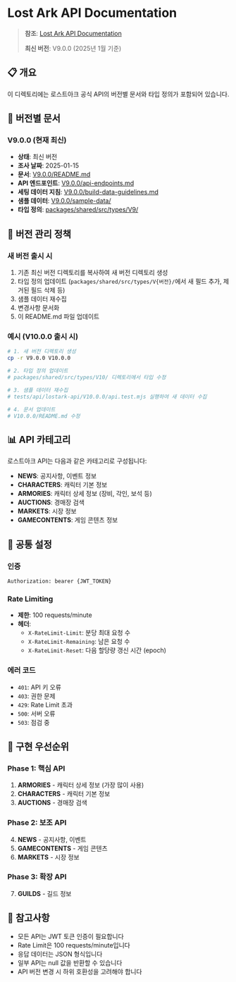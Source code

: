 # Lost Ark API Documentation

<!-- @cursor-change: 2025-01-27, v1.0.1, 문서 최신화 규칙 적용 -->

> **참조**:
> [Lost Ark API Documentation](https://developer-lostark.game.onstove.com/getting-started)
>
> **최신 버전**: V9.0.0 (2025년 1월 기준)

## 📋 개요

이 디렉토리에는 로스트아크 공식 API의 버전별 문서와 타입 정의가 포함되어
있습니다.

## 📁 버전별 문서

### V9.0.0 (현재 최신)

- **상태**: 최신 버전
- **조사 날짜**: 2025-01-15
- **문서**: [V9.0.0/README.md](./V9.0.0/README.md)
- **API 엔드포인트**: [V9.0.0/api-endpoints.md](./V9.0.0/api-endpoints.md)
- **세팅 데이터 지침**:
  [V9.0.0/build-data-guidelines.md](./V9.0.0/build-data-guidelines.md)
- **샘플 데이터**: [V9.0.0/sample-data/](./V9.0.0/sample-data/)
- **타입 정의**:
  [packages/shared/src/types/V9/](../../packages/shared/src/types/V9/)

## 🔄 버전 관리 정책

### 새 버전 출시 시

1. 기존 최신 버전 디렉토리를 복사하여 새 버전 디렉토리 생성
2. 타입 정의 업데이트 (`packages/shared/src/types/V{버전}/`에서 새 필드 추가,
   제거된 필드 삭제 등)
3. 샘플 데이터 재수집
4. 변경사항 문서화
5. 이 README.md 파일 업데이트

### 예시 (V10.0.0 출시 시)

```bash
# 1. 새 버전 디렉토리 생성
cp -r V9.0.0 V10.0.0

# 2. 타입 정의 업데이트
# packages/shared/src/types/V10/ 디렉토리에서 타입 수정

# 3. 샘플 데이터 재수집
# tests/api/lostark-api/V10.0.0/api.test.mjs 실행하여 새 데이터 수집

# 4. 문서 업데이트
# V10.0.0/README.md 수정
```

## 📊 API 카테고리

로스트아크 API는 다음과 같은 카테고리로 구성됩니다:

- **NEWS**: 공지사항, 이벤트 정보
- **CHARACTERS**: 캐릭터 기본 정보
- **ARMORIES**: 캐릭터 상세 정보 (장비, 각인, 보석 등)
- **AUCTIONS**: 경매장 검색
- **MARKETS**: 시장 정보
- **GAMECONTENTS**: 게임 콘텐츠 정보

## 🔧 공통 설정

### 인증

```
Authorization: bearer {JWT_TOKEN}
```

### Rate Limiting

- **제한**: 100 requests/minute
- **헤더**:
  - `X-RateLimit-Limit`: 분당 최대 요청 수
  - `X-RateLimit-Remaining`: 남은 요청 수
  - `X-RateLimit-Reset`: 다음 할당량 갱신 시간 (epoch)

### 에러 코드

- `401`: API 키 오류
- `403`: 권한 문제
- `429`: Rate Limit 초과
- `500`: 서버 오류
- `503`: 점검 중

## 🚀 구현 우선순위

### Phase 1: 핵심 API

1. **ARMORIES** - 캐릭터 상세 정보 (가장 많이 사용)
2. **CHARACTERS** - 캐릭터 기본 정보
3. **AUCTIONS** - 경매장 검색

### Phase 2: 보조 API

4. **NEWS** - 공지사항, 이벤트
5. **GAMECONTENTS** - 게임 콘텐츠
6. **MARKETS** - 시장 정보

### Phase 3: 확장 API

7. **GUILDS** - 길드 정보

## 📝 참고사항

- 모든 API는 JWT 토큰 인증이 필요합니다
- Rate Limit은 100 requests/minute입니다
- 응답 데이터는 JSON 형식입니다
- 일부 API는 null 값을 반환할 수 있습니다
- API 버전 변경 시 하위 호환성을 고려해야 합니다
